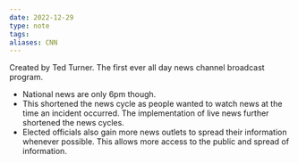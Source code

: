 ```yaml
---
date: 2022-12-29
type: note
tags:
aliases: CNN
---
```


Created by Ted Turner. The first ever all day news channel broadcast program.
- National news are only 6pm though.
- This shortened the news cycle as people wanted to watch news at the time an incident occurred. The implementation of live news further shortened the news cycles.
- Elected officials also gain more news outlets to spread their information whenever possible. This allows more access to the public and spread of information.
